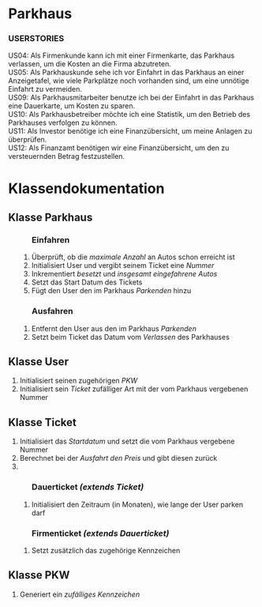 # Parkhaus
<h3> USERSTORIES </h3>
US04: Als Firmenkunde kann ich mit einer Firmenkarte, das Parkhaus verlassen, um die Kosten an die Firma abzutreten.<br>
US05: Als Parkhauskunde sehe ich vor Einfahrt in das Parkhaus an einer Anzeigetafel, wie viele Parkplätze noch vorhanden sind, um eine unnötige Einfahrt zu vermeiden.<br>
US09: Als Parkhausmitarbeiter benutze ich bei der Einfahrt in das Parkhaus eine Dauerkarte, um Kosten zu sparen.<br>
US10: Als Parkhausbetreiber möchte ich eine Statistik, um den Betrieb des Parkhauses verfolgen zu können.<br>
US11: Als Investor benötige ich eine Finanzübersicht, um meine Anlagen zu überprüfen.<br>
US12: Als Finanzamt benötigen wir eine Finanzübersicht, um den zu versteuernden Betrag festzustellen.<br>

# Klassendokumentation
<h2>Klasse Parkhaus</h2>
<ol>
    <ol> <h3> Einfahren </h3> 
        <li> Überprüft, ob die <i>maximale Anzahl</i> an Autos schon erreicht ist</li>
        <li> Initialisiert User und vergibt seinem Ticket eine <i>Nummer</i> </li>
        <li> Inkrementiert <i>besetzt</i> und <i>insgesamt eingefahrene Autos</i> </li>
        <li> Setzt das Start Datum des Tickets</li>
        <li> Fügt den User den im Parkhaus <i>Parkenden</i> hinzu</li>
    </ol>
    <ol> <h3> Ausfahren </h3>
        <li> Entfernt den User aus den im Parkhaus <i>Parkenden</i></li>
        <li> Setzt beim Ticket das Datum vom <i>Verlassen</i> des Parkhauses</li>
    </ol>
</ol>

<h2>Klasse User</h2>
<ol>
    <li> Initialisiert seinen zugehörigen <i>PKW</i> </li>
    <li> Initialisiert sein <i>Ticket</i> zufälliger Art mit der vom Parkhaus vergebenen Nummer </li>
</ol>

<h2>Klasse Ticket</h2>
<ol>
    <li> Initialisiert das <i>Startdatum</i> und setzt die vom Parkhaus vergebene Nummer </li>
    <li> Berechnet bei der <i>Ausfahrt den Preis</i> und gibt diesen zurück </li>
    <li>
        <ol> <h3> Dauerticket <i>(extends Ticket)</i> </h3>
            <li> Initialisiert den Zeitraum (in Monaten), wie lange der User parken darf </li>
        </ol>
        <ol> <h3> Firmenticket <i>(extends Dauerticket)</i> </h3>
            <li> Setzt zusätzlich das zugehörige Kennzeichen </li>
        </ol>
    </li>
</ol>

<h2>Klasse PKW</h2>
<ol>
    <li> Generiert ein <i>zufälliges Kennzeichen</i> </li>
</ol>